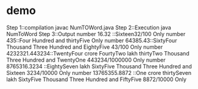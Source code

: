 # demo
Step 1::compilation
  javac NumTOWord.java
Step 2::Execution
   java NumToWord
 Step 3::Output
    number 16.32 ::Sixteen32/100 Only
    number 435::Four  Hundred and thirtyFive   Only
    number 64385.43::SixtyFour  Thousand Three  Hundred and EightyFive  43/100 Only
    number 4232321.443234::TwentyFour  crore FourtyTwo  lakh thirtyTwo  Thousand Three  Hundred and TwentyOne    443234/1000000 Only
    number 8765316.3234 ::EightySeven  lakh SixtyFive  Thousand Three  Hundred and Sixteen   3234/10000 Only
    number 13765355.8872 ::One  crore thirtySeven  lakh SixtyFive  Thousand Three  Hundred and FiftyFive    8872/10000 Only
